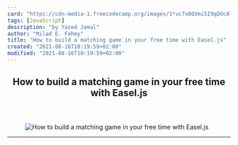 ```yaml
---
card: "https://cdn-media-1.freecodecamp.org/images/1*vc7x8QVmi5I9qDUcAT2zSw.png"
tags: [JavaScript]
description: "by Yazed Jamal"
author: "Milad E. Fahmy"
title: "How to build a matching game in your free time with Easel.js"
created: "2021-08-16T10:19:59+02:00"
modified: "2021-08-16T10:19:59+02:00"
---
```

<div class="site-wrapper">
<main id="site-main" class="site-main outer">
<div class="inner">
<article class="post-full post tag-javascript tag-tech tag-web-development tag-game tag-programming ">
<header class="post-full-header">
<h1 class="post-full-title">How to build a matching game in your free time with Easel.js</h1>
</header>
<figure class="post-full-image">
<picture>
<source media="(max-width: 700px)" sizes="1px" srcset="data:image/gif;base64,R0lGODlhAQABAIAAAAAAAP///yH5BAEAAAAALAAAAAABAAEAAAIBRAA7 1w">
<source media="(min-width: 701px)" sizes="(max-width: 800px) 400px,
(max-width: 1170px) 700px,
1400px" srcset="https://cdn-media-1.freecodecamp.org/images/1*vc7x8QVmi5I9qDUcAT2zSw.png 300w,
https://cdn-media-1.freecodecamp.org/images/1*vc7x8QVmi5I9qDUcAT2zSw.png 600w,
https://cdn-media-1.freecodecamp.org/images/1*vc7x8QVmi5I9qDUcAT2zSw.png 1000w,
https://cdn-media-1.freecodecamp.org/images/1*vc7x8QVmi5I9qDUcAT2zSw.png 2000w">
<img onerror="this.style.display='none'" src="https://cdn-media-1.freecodecamp.org/images/1*vc7x8QVmi5I9qDUcAT2zSw.png" alt="How to build a matching game in your free time with Easel.js">
</picture>
</figure>
<section class="post-full-content">
<div class="post-content medium-migrated-article">
</div>
<hr>
</section>
</article>
</div>
</main>
</div>
<!-- Google Tag Manager (noscript) -->
<!-- End Google Tag Manager (noscript) -->
